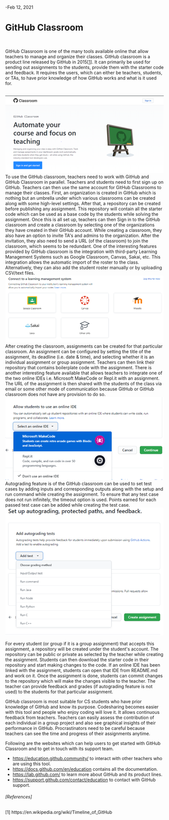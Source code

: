 -Feb 12, 2021

# GitHub Classroom
<br>

GitHub Classroom is one of the many tools available online that allow teachers to manage and organize their classes. GitHub classroom is a product line released by GitHub in 2015[[1](https://en.wikipedia.org/wiki/Timeline_of_GitHub)]. It can primarily be used for sending out assignments to the students, provide them with the starter code and feedback. It requires the users, which can either be teachers, students, or TAs, to have prior knowledge of how GitHub works and what is it used for.
 
 <br>
<kbd>
  <img alt="GitHub Classroom" src="pics/Git_classroom.PNG">
</kbd>
<br>
To use the GitHub classroom, teachers need to work with GitHub and GitHub Classroom in parallel. Teachers and students need to first sign up on GitHub. Teachers can then use the same account for GitHub Classrooms to manage their classes. First, an organization is created in GitHub which is nothing but an umbrella under which various classrooms can be created along with some high-level settings. After that, a repository can be created before publishing any assignment. This repository will contain all the starter code which can be used as a base code by the students while solving the assignment. Once this is all set up, teachers can then Sign in to the GitHub classroom and create a classroom by selecting one of the organizations they have created in their GitHub account. While creating a classroom, they also have an option to invite TA's and admins to the organization. After the invitation, they also need to send a URL (of the classroom) to join the classroom, which seems to be redundant. One of the interesting features provided by GitHub classroom is the integration with third-party Learning Management Systems such as Google Classroom, Canvas, Sakai, etc. This integration allows the automatic import of the roster to the class. Alternatively, they can also add the student roster manually or by uploading CSV/text files. 
 
 <br>
<kbd>
  <img alt="GitHub Classroom-LMS" src="pics/LMS.PNG">
</kbd>
<br>
After creating the classroom, assignments can be created for that particular classroom. An assignment can be configured by setting the title of the assignment, its deadline (i.e. date & time), and selecting whether it is an individual assignment or group assignment. Teachers can then link their repository that contains boilerplate code with the assignment. There is another interesting feature available that allows teachers to integrate one of the two online IDEs i.e. Microsoft MakeCode or Repl.it with an assignment. The URL of the assignment is then shared with the students of the class via email or some other mode of communication because GitHub or GitHub classroom does not have any provision to do so.
 
 <br>
<kbd>
  <img alt="GitHub Classroom-Online_IDEs" src="pics/Online_IDEs.PNG">
</kbd>
<br>
Autograding feature is of the GitHub classroom can be used to set test cases by adding inputs and corresponding outputs along with the setup and run command while creating the assignment. To ensure that any test case does not run infinitely, the timeout option is used. Points earned for each passed test case can be added while creating the test case. 
 
 <br>
<kbd>
  <img alt="GitHub Classroom-Autograding" src="pics/Autograding.PNG">
</kbd>
 <br>

For every student (or group if it is a group assignment) that accepts this assignment, a repository will be created under the student's account. The repository can be public or private as selected by the teacher while creating the assignment. Students can then download the starter code in their repository and start making changes to the code. If an online IDE has been linked with the assignment, students can open that IDE from README.md and work on it. Once the assignment is done, students can commit changes to the repository which will make the changes visible to the teacher. The teacher can provide feedback and grades (if autograding feature is not used) to the students for that particular assignment.

GitHub classroom is most suitable for CS students who have prior knowledge of GitHub and know its purpose. Codesharing becomes easier with this tool and people who enjoy coding will love it. It allows continuous feedback from teachers. Teachers can easily assess the contribution of each individual in a group project and also see graphical insights of their performance in GitHub. Procrastinators need to be careful because teachers can see the time and progress of their assignments anytime.

Following are the websites which can help users to get started with GitHub Classroom and to get in touch with its support team.
* https://education.github.community/ to interact with other teachers who are using this tool.
* https://docs.github.com/en/education contains all the documentation.
* https://lab.github.com/ to learn more about GitHub and its product lines.
* https://support.github.com/contact/education to contact with GitHub support.

<h6>[References]</h6>
[1] https://en.wikipedia.org/wiki/Timeline_of_GitHub<br>
